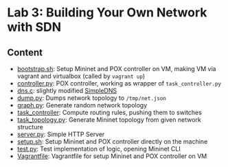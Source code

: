 # Lab 3: Building Your Own Network with SDN

## Content

- [bootstrap.sh](bootstrap.sh): Setup Mininet and POX controller on VM, making VM via vagrant and virtualbox (called by `vagrant up`)
- [controller.py](controller.py): POX controller, working as wrapper of `task_controller.py`
- [dns.c](dns.c): slightly modified [SimpleDNS](https://github.com/mwarning/SimpleDNS)
- [dump.py](dump.py): Dumps network topology to `/tmp/net.json`
- [graph.py](graph.py): Generate random network topology
- [task_controller](task_controller.py): Compute routing rules, pushing them to switches 
- [task_topology.py](task_topology.py): Generate Mininet topology from given network structure 
- [server.py](server.py): Simple HTTP Server
- [setup.sh](setup.sh): Setup Mininet and POX controller directly on the machine
- [test.py](test.py): Test implementation of logic, opening Mininet CLI
- [Vagrantfile](Vagrantfile): Vagrantfile for setup Mininet and POX controller on VM